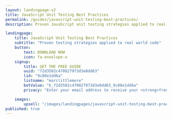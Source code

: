 ```yaml
---
layout: landingpage-v2
title: JavaScript Unit Testing Best Practices
permalink: /guides/javascript-unit-testing-best-practices/
description: Proven JavaScript unit testing strategies applied to real world code.

landingpage:
    title: JavaScript Unit Testing Best Practices
    subtitle: "Proven testing strategies applied to real world code"
    button:
        text: DOWNLOAD NOW
        icon: fa-envelope-o
    signup:
        title: GET THE FREE GUIDE
        uuid: "72d3502c470827973d3e8dd63"
        lid: "9c88e1dd6a"
        listname: "marclittlemore"
        botValue: "b_72d3502c470827973d3e8dd63_9c88e1dd6a"
        privacy: "Enter your email address to receive your <strong>free guide</strong>. You'll also be added to my mailing list and be the first to know when I have new freebies to give away.<br />And don't worry, I hate spam as much as you do: your email address will <strong>never</strong> be shared."

    images:
        upsell: "/images/landingpages/javascript-unit-testing-best-practices.jpg"
published: true
---
```

